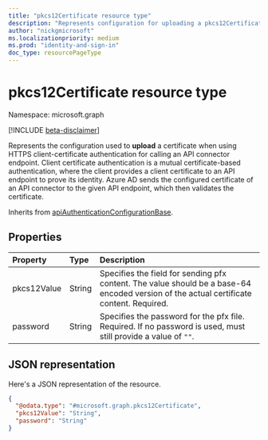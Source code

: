 ```yaml
---
title: "pkcs12Certificate resource type"
description: "Represents configuration for uploading a pkcs12Certificate in an API call."
author: "nickgmicrosoft"
ms.localizationpriority: medium
ms.prod: "identity-and-sign-in"
doc_type: resourcePageType
---
```


# pkcs12Certificate resource type

Namespace: microsoft.graph

[!INCLUDE [beta-disclaimer](../../includes/beta-disclaimer.md)]

Represents the configuration used to **upload** a certificate when using HTTPS client-certificate authentication for calling an API connector endpoint. Client certificate authentication is a mutual certificate-based authentication, where the client provides a client certificate to an API endpoint to prove its identity. Azure AD sends the configured certificate of an API connector to the given API endpoint, which then validates the certificate.

Inherits from [apiAuthenticationConfigurationBase](../resources/apiauthenticationconfigurationbase.md).

## Properties

|Property|Type|Description|
|:---|:---|:---|
|pkcs12Value|String| Specifies the field for sending pfx content. The value should be a base-64 encoded version of the actual certificate content. Required.|
|password|String| Specifies the password for the pfx file. Required. If no password is used, must still provide a value of `""`.|

## JSON representation

Here's a JSON representation of the resource.
<!-- {
  "blockType": "resource",
  "@odata.type": "microsoft.graph.pkcs12Certificate"
}
-->

``` json
{
  "@odata.type": "#microsoft.graph.pkcs12Certificate",
  "pkcs12Value": "String",
  "password": "String"
}
```
